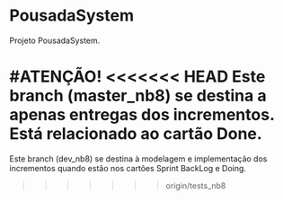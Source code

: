 # PousadaSystem
Projeto PousadaSystem.

#ATENÇÃO!
<<<<<<< HEAD
Este branch (master_nb8) se destina a apenas entregas dos incrementos. Está relacionado ao cartão Done.
=======
Este branch (dev_nb8) se destina à modelagem e implementação dos incrementos quando estão nos cartões Sprint BackLog e Doing.
>>>>>>> origin/tests_nb8
